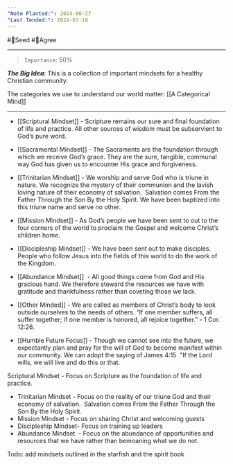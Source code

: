 ```yaml
---
"Note Planted:": 2024-06-27
"Last Tended:": 2024-07-18
---
```

#🌱Seed  #🙂Agree
****
>`Importance`: 50%
 
***The Big Idea***: This is a collection of important mindsets for a healthy Christian community.

The categories we use to understand our world matter: [[A Categorical Mind]]

* * *

- [[Scriptural Mindset]] - Scripture remains our sure and final foundation of life and practice. All other sources of wisdom must be subservient to God’s pure word. 

- [[Sacramental Mindset]] - The Sacraments are the foundation through which we receive God’s grace. They are the sure, tangible, communal way God has given us to encounter His grace and forgiveness. 

- [[Trinitarian Mindset]] - We worship and serve God who is triune in nature. We recognize the mystery of their communion and the lavish loving nature of their economy of salvation.  Salvation comes From the Father Through the Son By the Holy Spirit. We have been baptized into this triune name and serve no other. 

- [[Mission Mindset]] - As God’s people we have been sent to out to the four corners of the world to proclaim the Gospel and welcome Christ’s children home.  

- [[Discipleship Mindset]] - We have been sent out to make disciples. People who follow Jesus into the fields of this world to do the work of the Kingdom.  

- [[Abundance Mindset]]  - All good things come from God and His gracious hand. We therefore steward the resources we have with gratitude and thankfulness rather than coveting those we lack. 

- [[Other Minded]] - We are called as members of Christ’s body to look outside ourselves to the needs of others. “If one member suffers, all suffer together; if one member is honored, all rejoice together.” - 1 Cor. 12:26.

- [[Humble Future Focus]] - Though we cannot see into the future, we expectantly plan and pray for the will of God to become manifest within our community. We can adopt the saying of James 4:15  "If the Lord wills, we will live and do this or that.

Scriptural Mindset - Focus on Scripture as the foundation of life and practice. 
- Trinitarian Mindset - Focus on the reality of our triune God and their economy of salvation.  Salvation comes From the Father Through the Son By the Holy Spirit.
- Mission Mindset - Focus on sharing Christ and welcoming guests 
- Discipleship Mindset- Focus on training up leaders 
- Abundance Mindset  - Focus on the abundance of opportunities and resources that we have rather than bemoaning what we do not. 

Todo: add mindsets outlined in the starfish and the spirit book